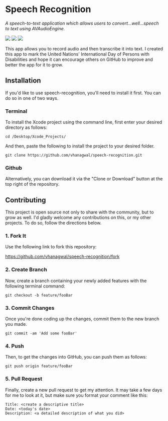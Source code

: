 # Speech Recognition
*A speech-to-text application which allows users to convert...well...speech to text using AVAudioEngine.*

[![](https://img.shields.io/badge/version-1.0-red.svg)]()
[![](https://img.shields.io/github/repo-size/vhanagwal/speech-recognition.svg)]()
[![](https://img.shields.io/badge/build-valid-green.svg)]()

This app allows you to record audio and then transcribe it into text. I created this app to mark the United Nations' International Day of Persons with Disabilities and hope it can encourage others on GitHub to improve and better the app for it to grow.

## Installation
If you'd like to use speech-recognition, you'll need to install it first. You can do so in one of two ways.

### Terminal
To install the Xcode project using the command line, first enter your desired directory as follows:

```
cd /Desktop/Xcode_Projects/
```

And then, paste the following to install the project to your desired folder.

```
git clone https://github.com/vhanagwal/speech-recognition.git
```

### Github
Alternatively, you can download it via the "Clone or Download" button at the top right of the repository.

## Contributing
This project is open source not only to share with the community, but to grow as well. I'd gladly welcome any contributions on this, or my other projects. To do so, follow the directions below.

### 1. Fork It
Use the following link to fork this repository:

https://github.com/vhanagwal/speech-recognition/fork

### 2. Create Branch
Now, create a branch containing your newly added features with the following terminal command:
```
git checkout -b feature/fooBar
```

### 3. Commit Changes
Once you're done coding up the changes, commit them to the new branch you made.
```
git commit -am 'Add some fooBar'
```

### 4. Push
Then, to get the changes into GitHub, you can push them as follows:
```
git push origin feature/fooBar
```

### 5. Pull Request
Finally, create a new pull request to get my attention. It may take a few days for me to look at it, but make sure you format your comment like this:
```
Title: <create a descriptive title>
Date: <today's date>
Description: <a detailed description of what you did>
```
